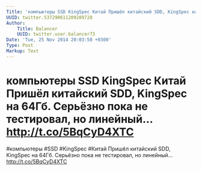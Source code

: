 ```yaml
---
Title: 'компьютеры SSD KingSpec Китай Пришёл китайский SDD, KingSpec на 64Гб. Серьёзно пока не тестировал, но линейный… http://t.co/5BqCyD4XTC'
UUID: twitter.537290611209289728
Author:
    Title: Balancer
    UUID: twitter.user.balancer73
Date: 'Tue, 25 Nov 2014 20:03:58 +0300'
Type: Post
Markup: Text
---
```


# компьютеры SSD KingSpec Китай Пришёл китайский SDD, KingSpec на 64Гб. Серьёзно пока не тестировал, но линейный… http://t.co/5BqCyD4XTC

#компьютеры #SSD #KingSpec #Китай Пришёл китайский SDD,
KingSpec на 64Гб. Серьёзно пока не тестировал, но линейный…
http://t.co/5BqCyD4XTC
